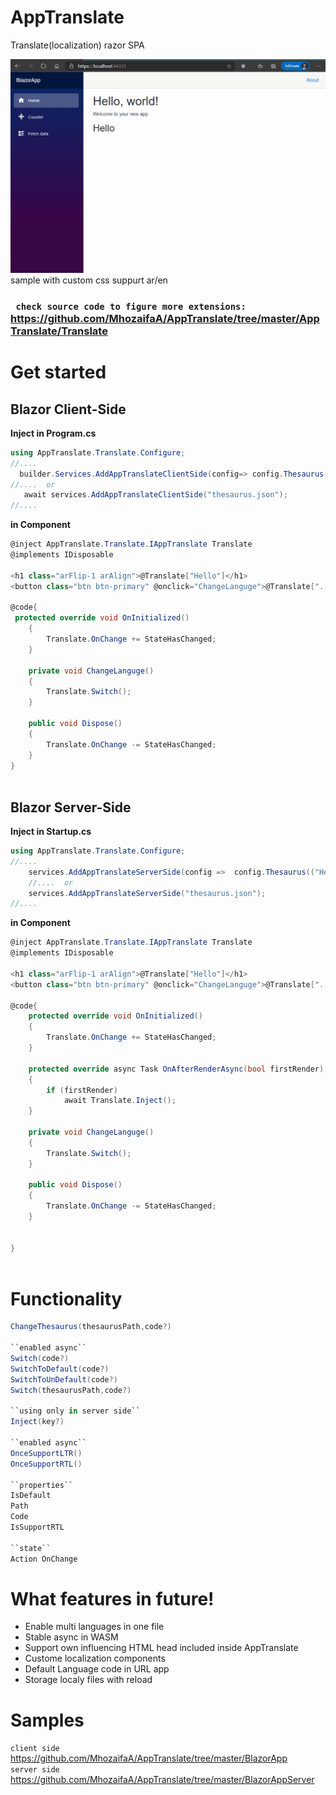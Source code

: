 # AppTranslate
Translate(localization) razor SPA 


<img  src="https://github.com/MhozaifaA/AppTranslate/blob/master/BlazorApp/Resources/sample.gif" >
sample with custom css suppurt ar/en   

### `` check source code to figure more extensions:`` https://github.com/MhozaifaA/AppTranslate/tree/master/AppTranslate/Translate

# Get started

## Blazor Client-Side
**Inject in Program.cs**
```C#
using AppTranslate.Translate.Configure;
//....
  builder.Services.AddAppTranslateClientSide(config=> config.Thesaurus( ("Hello" , "مرحبا") ) );              
//....  or 
   await services.AddAppTranslateClientSide("thesaurus.json");
//.... 
```

**in Component**
```C#
@inject AppTranslate.Translate.IAppTranslate Translate
@implements IDisposable

<h1 class="arFlip-1 arAlign">@Translate["Hello"]</h1>
<button class="btn btn-primary" @onclick="ChangeLanguge">@Translate["..."]</button>

@code{
 protected override void OnInitialized()
    {
        Translate.OnChange += StateHasChanged;
    }
    
    private void ChangeLanguge()
    {
        Translate.Switch();
    }
   
    public void Dispose()
    {
        Translate.OnChange -= StateHasChanged;
    }
}
   
```


## Blazor Server-Side

**Inject in Startup.cs**
```C#
using AppTranslate.Translate.Configure;
//....
    services.AddAppTranslateServerSide(config =>  config.Thesaurus(("Hello", "مرحبا")));
    //....  or 
    services.AddAppTranslateServerSide("thesaurus.json");
//.... 
```

**in Component**
```C#
@inject AppTranslate.Translate.IAppTranslate Translate
@implements IDisposable

<h1 class="arFlip-1 arAlign">@Translate["Hello"]</h1>
<button class="btn btn-primary" @onclick="ChangeLanguge">@Translate["..."]</button>

@code{
    protected override void OnInitialized()
    {
        Translate.OnChange += StateHasChanged;
    }
    
    protected override async Task OnAfterRenderAsync(bool firstRender)
    {
        if (firstRender)
            await Translate.Inject();
    }
    
    private void ChangeLanguge()
    {
        Translate.Switch();
    }
    
    public void Dispose()
    {
        Translate.OnChange -= StateHasChanged;
    }
    
   
}
   
```

# Functionality

```C# 
ChangeThesaurus(thesaurusPath,code?) 

``enabled async``
Switch(code?)
SwitchToDefault(code?)
SwitchToUnDefault(code?)
Switch(thesaurusPath,code?)

``using only in server side``
Inject(key?)

``enabled async``
OnceSupportLTR()
OnceSupportRTL()

``properties``
IsDefault
Path
Code
IsSupportRTL

``state``
Action OnChange
```
# What features in future!
- Enable multi languages in one file
- Stable async in WASM
- Support own influencing HTML head included inside AppTranslate
- Custome localization components
- Default Language code in URL app
- Storage localy files with reload

# Samples
``client side`` https://github.com/MhozaifaA/AppTranslate/tree/master/BlazorApp
<br>
``server side`` https://github.com/MhozaifaA/AppTranslate/tree/master/BlazorAppServer
